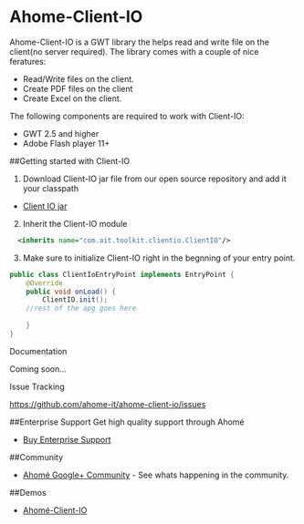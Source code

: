 Ahome-Client-IO
======

Ahome-Client-IO is a GWT library the helps read and write file on the client(no server required).
The library comes with a couple of nice feratures:

* Read/Write files on the client.
* Create PDF files on the client
* Create Excel on the client.

The following components are required to work with Client-IO:

* GWT 2.5 and higher
* Adobe Flash player 11+


##Getting started with Client-IO
1) Download Client-IO jar file from our open source repository and add it your classpath
* <a href="http://opensource.ahome-it.com/#ahome-client-io">Client IO  jar</a>


2) Inherit the Client-IO module

```xml
  <inherits name="com.ait.toolkit.clientio.ClientIO"/>
```
3) Make sure to  initialize Client-IO right in the begnning of your entry point.

```java
public class ClientIoEntryPoint implements EntryPoint { 
    @Override
    public void onLoad() {
        ClientIO.init();
	//rest of the apg goes here
		
    }
}
```



Documentation

Coming soon...

Issue Tracking

https://github.com/ahome-it/ahome-client-io/issues




##Enterprise Support
Get high quality support through Ahomé
* <a href="http://opensource.ahome-it.com/pricing/">Buy Enterprise Support</a>

##Community
* [Ahomé Google+ Community](https://plus.google.com/u/0/communities/106380618381566688303) - See whats happening in the community.

##Demos
* [Ahomé-Client-IO](http://ahome-it.github.io/ahome-client-io/)





